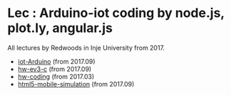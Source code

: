 # Lec : Arduino-iot coding by node.js, plot.ly, angular.js

All lectures by Redwoods in Inje University from 2017.

- [iot-Arduino](https://github.com/Redwoods/Lec/tree/master/advanced-Arduino-iot) (from 2017.09)
- [hw-ev3-c](https://github.com/Redwoods/Lec/tree/master/ev3) (from 2017.09)
- [hw-coding](https://github.com/Redwoods/hw-coding) (from 2017.03)
- [html5-mobile-simulation](https://github.com/Redwoods/Lec/tree/master/html5-mobile-simulation) (from 2017.09)
